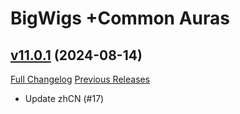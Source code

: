 # BigWigs +Common Auras

## [v11.0.1](https://github.com/BigWigsMods/BigWigs_CommonAuras/tree/v11.0.1) (2024-08-14)
[Full Changelog](https://github.com/BigWigsMods/BigWigs_CommonAuras/compare/v11.0.0...v11.0.1) [Previous Releases](https://github.com/BigWigsMods/BigWigs_CommonAuras/releases)

- Update zhCN (#17)  
